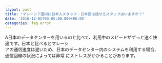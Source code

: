 ```yaml
---
layout: post
title: "マレーシア国内に日本人スタッフ・日本語は話せるスタッフはいますか？"
date: '2016-12-05T00:00:00.000+00:00'
categories: faq error
---
```

A日本のデータセンターを用いるのと比べて、利用中のスピードがずっと速く快適です。日本と比べるとマレーシ<br>
アの通信速度は遅いため、日本のデータセンター内のシステムを利用する場合、通信回線の状況によっては非常 にストレスがかかることがあります。